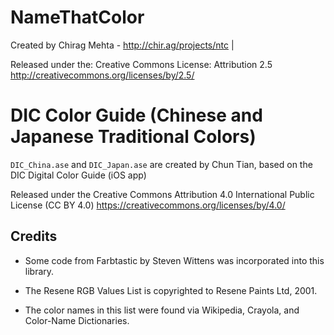 # NameThatColor
Created by Chirag Mehta - http://chir.ag/projects/ntc       |

Released under the: Creative Commons License:
Attribution 2.5 http://creativecommons.org/licenses/by/2.5/

# DIC Color Guide (Chinese and Japanese Traditional Colors)

`DIC_China.ase` and `DIC_Japan.ase` are created by Chun Tian,
based on the DIC Digital Color Guide (iOS app)

Released under the Creative Commons Attribution 4.0 International
Public License (CC BY 4.0) https://creativecommons.org/licenses/by/4.0/

## Credits

* Some code from Farbtastic by Steven Wittens was incorporated into this library.

* The Resene RGB Values List is copyrighted to Resene Paints Ltd, 2001.
* The color names in this list were found via Wikipedia, Crayola, and Color-Name Dictionaries.
